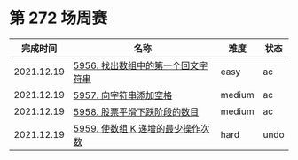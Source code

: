 # 第 272 场周赛

**完成时间**|**名称**|**难度**|**状态**
------------|--------|--------|--------
2021.12.19|[5956. 找出数组中的第一个回文字符串](./5956.%20找出数组中的第一个回文字符串)|easy|ac
2021.12.19|[5957. 向字符串添加空格](./5957.%20向字符串添加空格)|medium|ac
2021.12.19|[5958. 股票平滑下跌阶段的数目](./5958.%20股票平滑下跌阶段的数目)|medium|ac
2021.12.19|[5959. 使数组 K 递增的最少操作次数](./5959.%20使数组%20K%20递增的最少操作次数)|hard|undo

